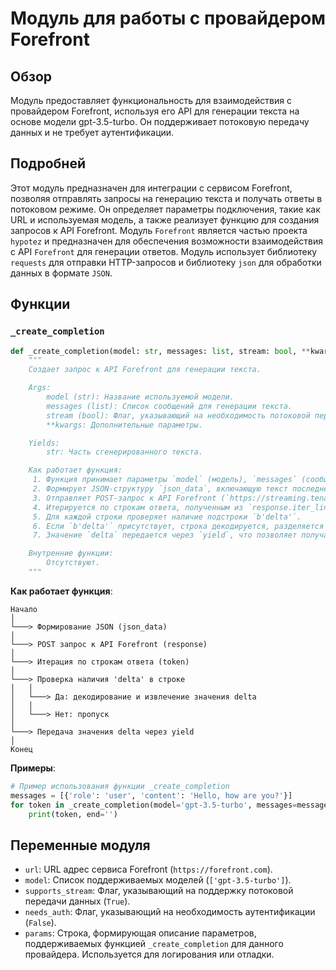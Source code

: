 # Модуль для работы с провайдером Forefront
## Обзор

Модуль предоставляет функциональность для взаимодействия с провайдером Forefront, используя его API для генерации текста на основе модели gpt-3.5-turbo. Он поддерживает потоковую передачу данных и не требует аутентификации.

## Подробней

Этот модуль предназначен для интеграции с сервисом Forefront, позволяя отправлять запросы на генерацию текста и получать ответы в потоковом режиме. Он определяет параметры подключения, такие как URL и используемая модель, а также реализует функцию для создания запросов к API Forefront.
Модуль `Forefront` является частью проекта `hypotez` и предназначен для обеспечения возможности взаимодействия с API `Forefront` для генерации ответов. Модуль использует библиотеку `requests` для отправки HTTP-запросов и библиотеку `json` для обработки данных в формате `JSON`.

## Функции

### `_create_completion`

```python
def _create_completion(model: str, messages: list, stream: bool, **kwargs):
    """
    Создает запрос к API Forefront для генерации текста.

    Args:
        model (str): Название используемой модели.
        messages (list): Список сообщений для генерации текста.
        stream (bool): Флаг, указывающий на необходимость потоковой передачи данных.
        **kwargs: Дополнительные параметры.

    Yields:
        str: Часть сгенерированного текста.

    Как работает функция:
     1. Функция принимает параметры `model` (модель), `messages` (сообщения), `stream` (потоковая передача) и `kwargs` (дополнительные аргументы).
     2. Формирует JSON-структуру `json_data`, включающую текст последнего сообщения, информацию о действии, идентификаторы, модель и сообщения (если их больше одного).
     3. Отправляет POST-запрос к API Forefront (`https://streaming.tenant-forefront-default.knative.chi.coreweave.com/free-chat`) с использованием `requests.post`, указывая `stream=True` для потоковой передачи.
     4. Итерируется по строкам ответа, полученным из `response.iter_lines()`.
     5. Для каждой строки проверяет наличие подстроки `b'delta'`.
     6. Если `b'delta'` присутствует, строка декодируется, разделяется по `data: `, извлекается JSON-содержимое и извлекается значение по ключу `delta`.
     7. Значение `delta` передается через `yield`, что позволяет получать части сгенерированного текста в потоковом режиме.

    Внутренние функции:
        Отсутствуют.
    """

```

**Как работает функция**:

```
Начало
│
└───> Формирование JSON (json_data)
│
└───> POST запрос к API Forefront (response)
│
└───> Итерация по строкам ответа (token)
│
└───> Проверка наличия 'delta' в строке
│   │
│   └───> Да: декодирование и извлечение значения delta
│   │
│   └───> Нет: пропуск
│
└───> Передача значения delta через yield
│
Конец
```

**Примеры**:

```python
# Пример использования функции _create_completion
messages = [{'role': 'user', 'content': 'Hello, how are you?'}]
for token in _create_completion(model='gpt-3.5-turbo', messages=messages, stream=True):
    print(token, end='')
```
## Переменные модуля

- `url`: URL адрес сервиса Forefront (`https://forefront.com`).
- `model`: Список поддерживаемых моделей (`['gpt-3.5-turbo']`).
- `supports_stream`: Флаг, указывающий на поддержку потоковой передачи данных (`True`).
- `needs_auth`: Флаг, указывающий на необходимость аутентификации (`False`).
- `params`: Строка, формирующая описание параметров, поддерживаемых функцией `_create_completion` для данного провайдера. Используется для логирования или отладки.